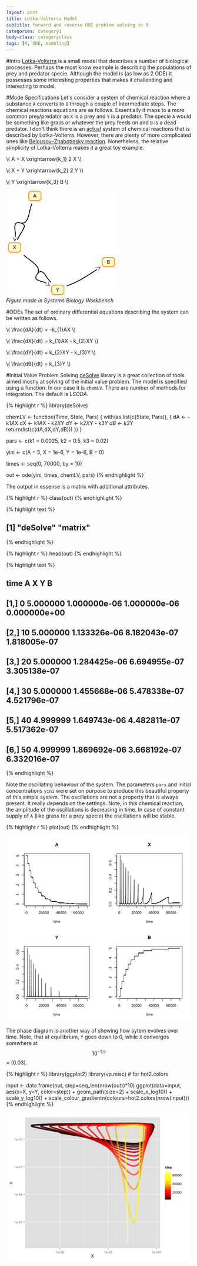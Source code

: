 ```yaml
---
layout: post
title: Lotka-Volterra Model
subtitle: forward and reverse ODE problem solving in R
categories: category1
body-class: categoryclass
tags: [R, ODE, modeling]
---
```


#Intro
[Lotka-Volterra](https://en.wikipedia.org/wiki/Lotka–Volterra_equations) is a small model that describes a number of biological processes. Perhaps the most know example is describing the populations of prey and predator specie. Although the model is (as low as 2 ODE) it possesses some interesting properties that makes it challending and interesting to model.

#Mode Specifications
Let's consider a system of chemical reaction where a substance `A` converts to `B` through a couple of intermediate steps. The chemical reactions equations are as follows. Essentially it maps to a more common prey/predator as `X` is a prey and `Y` is a predator. The specie `A` would be something like grass or whatever the prey feeds on and `B` is a dead predator. I don't think there is an <u>actual</u> system of chemical reactions that is described by Lotka-Volterra. However, there are plenty of more complicated ones like [Belousov–Zhabotinsky reaction](https://en.wikipedia.org/wiki/Belousov–Zhabotinsky_reaction). Nonetheless, the relative simplicity of Lotka-Volterra makes it a great toy example.

\\( A + X \\xrightarrow{k_1} 2 X \\)

\\( X + Y \\xrightarrow{k_2} 2 Y \\)

\\( Y \\xrightarrow{k_3} B \\)

<!-- can't control size this way
![img1](/blog/figs/2015-11-21-lotka_volterra/lv.png)
-->
<!-- this way has more handle on figure position and size
     Jekyll will look for it in
     http://localhost:4000/blog/figs/2015-11-21-lotka_volterra/lv.png
     Knitr, however does not compile the document.  I need to sort out 
     the paths. -->

<!-- http://localhost:4000/figs/2015-11-21-lotka_volterra/lv.png -->
<!-- http://localhost:4000/blog/figs/2015-11-21-lotka_volterra/lv.png --> 
<!-- http://vladpetyuk.github.io/blog/figs/2015-11-21-lotka_volterra/lv.png -->
<!-- http://localhost:4000/figs/2015-11-21-lotka_volterra/lv.png -->


<left>
<!-- <img src="/blog/figs/2015-11-21-lotka_volterra/lv.png" alt="None" width="300"> -->
<img src="../../blog/figs/2015-11-21-lotka-volterra/lv.png" alt="None" width="300">
<br>
<em>Figure made in Systems Biology Workbench</em>
</left>

#ODEs
The set of ordinary differential equations describing the system can be written as follows.

\\( \\frac{dA}{dt} = -k_{1}AX \\)

\\( \\frac{dX}{dt} = k\_{1}AX - k_{2}XY \\)

\\( \\frac{dY}{dt} = k\_{2}XY - k_{3}Y \\)

\\( \\frac{dB}{dt} = k_{3}Y \\)

#Initial Value Problem Solving
[deSolve](https://cran.r-project.org/web/packages/deSolve/index.html) library is a great collection of tools aimed mostly at solving of the initial value problem. The model is specified using a function. In our case it is `chemLV`. There are number of methods for integration. The default is *LSODA*.

{% highlight r %}
library(deSolve)

chemLV <- function(Time, State, Pars) {
    with(as.list(c(State, Pars)), {
        dA <- -k1*A*X
        dX <- k1*A*X - k2*X*Y
        dY <- k2*X*Y - k3*Y
        dB <- k3*Y
        return(list(c(dA,dX,dY,dB)))
    })
}

pars  <- c(k1 = 0.0025,
           k2 = 0.5,
           k3 = 0.02)

yini  <- c(A = 5,
           X = 1e-6,
           Y = 1e-6,
           B = 0)

times <- seq(0, 70000, by = 10)

out <- ode(yini, times, chemLV, pars)
{% endhighlight %}

The output in essense is a matrix with additional attributes.

{% highlight r %}
class(out)
{% endhighlight %}



{% highlight text %}
## [1] "deSolve" "matrix"
{% endhighlight %}



{% highlight r %}
head(out)
{% endhighlight %}



{% highlight text %}
##      time        A            X            Y            B
## [1,]    0 5.000000 1.000000e-06 1.000000e-06 0.000000e+00
## [2,]   10 5.000000 1.133326e-06 8.182043e-07 1.818005e-07
## [3,]   20 5.000000 1.284425e-06 6.694955e-07 3.305138e-07
## [4,]   30 5.000000 1.455668e-06 5.478338e-07 4.521796e-07
## [5,]   40 4.999999 1.649743e-06 4.482811e-07 5.517362e-07
## [6,]   50 4.999999 1.869692e-06 3.668192e-07 6.332016e-07
{% endhighlight %}

Note the oscillating behaviour of the system. The parameters `pars` and initial concentrations `yini` were set on purpose to produce this beautiful property of this simple system. The oscillations are not a property that is always present. It really depends on the settings. Note, in this chemical reaction, the amplitude of the oscillations is decreasing in time. In case of constant supply of `A` (like grass for a prey specie) the oscillations will be stable.

{% highlight r %}
plot(out)
{% endhighlight %}

![figure](/blog/figs/2015-11-21-lotka-volterra/unnamed-chunk-3-1.png) 

The phase diagram is another way of showing how sytem evolves over time. Note, that at equilibrium, `Y` goes down to 0, while `X` converges somwhere at $$10^{-1.5}$$ = (0.03).

{% highlight r %}
library(ggplot2)
library(vp.misc) # for hot2.colors

input <- data.frame(out, step=seq_len(nrow(out))*10)
ggplot(data=input, aes(x=X, y=Y, color=step)) +
    geom_path(size=2) + 
    scale_x_log10() + scale_y_log10() +
    scale_colour_gradientn(colours=hot2.colors(nrow(input)))
{% endhighlight %}

![figure](/blog/figs/2015-11-21-lotka-volterra/unnamed-chunk-4-1.png) 






